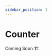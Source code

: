 ```yaml
---
sidebar_position: 1
---
```


# Counter
<div class="alert alert--warning" role="alert">
  Coming Soon 🏗️
</div>
